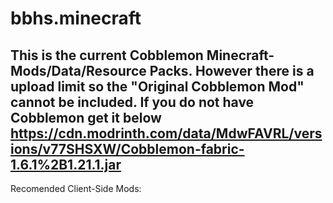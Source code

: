 # bbhs.minecraft
This is the current Cobblemon Minecraft-Mods/Data/Resource Packs.
However there is a upload limit so the "Original Cobblemon Mod" cannot be included.
If you do not have Cobblemon get it below
 https://cdn.modrinth.com/data/MdwFAVRL/versions/v77SHSXW/Cobblemon-fabric-1.6.1%2B1.21.1.jar
----------------------------------------------------------------------------------------------------------------------
Recomended Client-Side Mods:
